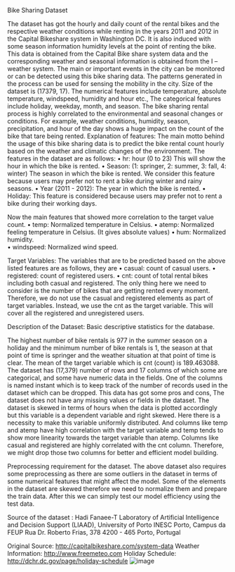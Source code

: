 Bike Sharing Dataset

The dataset has got the hourly and daily count of the rental bikes and the respective weather conditions while renting in the years 2011 and 2012 in the Capital Bikeshare system in Washington DC. It is also induced with some season information humidity levels at the point of renting the bike. This data is obtained from the Capital Bike share system data and the corresponding weather and seasonal information is obtained from the I – weather system. The main or important events in the city can be monitored or can be detected using this bike sharing data. The patterns generated in the process can be used for sensing the mobility in the city. 
Size of the dataset is (17379, 17). The numerical features include temperature, absolute temperature, windspeed, humidity and hour etc., The categorical features include holiday, weekday, month, and season.
The bike sharing rental process is highly correlated to the environmental and seasonal changes or conditions. For example, weather conditions, humidity, season, precipitation, and hour of the day shows a huge impact on the count of the bike that tare being rented. 
Explanation of features:
The main motto behind the usage of this bike sharing data is to predict the bike rental count hourly based on the weather and climatic changes of the environment.
The features in the dataset are as follows:
•	hr: hour (0 to 23)
This will show the hour in which the bike is rented.
•	Season: (1: springer, 2: summer, 3: fall, 4: winter)
The season in which the bike is rented. We consider this feature because users may prefer not to rent a bike during winter and rainy seasons.
•	Year (2011 - 2012):
The year in which the bike is rented.
•	Holiday: 
This feature is considered because users may prefer not to rent a bike during their working days.


Now the main features that showed more correlation to the target value count.
•	temp: Normalized temperature in Celsius.
•	atemp: Normalized feeling temperature in Celsius. (It gives absolute values) 
•	hum: Normalized humidity.  	
•	windspeed: Normalized wind speed.

Target Variables:
The variables that are to be predicted based on the above listed features are as follows, they are
•	casual: count of casual users.
•	registered: count of registered users.
•	cnt: count of total rental bikes including both casual and registered.
The only thing here we need to consider is the number of bikes that are getting rented every moment. Therefore, we do not use the casual and registered elements as part of target variables. Instead, we use the cnt  as the target variable. This will cover all the registered and unregistered users.


Description of the Dataset:
Basic descriptive statistics for the database.
  

The highest number of bike rentals is 977 in the summer season on a holiday and the minimum number of bike rentals is 1, the season at that point of time is springer and the weather situation at that point of time is clear. The mean of the target variable which is cnt (count) is 189.463088. The dataset has (17,379) number of rows and 17 columns of which some are categorical, and some have numeric data in the fields. One of the columns is named instant which is to keep track of the number of records used in the dataset which can be dropped. This data has got some pros and cons, The dataset does not have any missing values or fields in the dataset.
The dataset is skewed in terms of hours when the data is plotted accordingly but this variable is a dependent variable and right skewed. Here there is a necessity to make this variable uniformly distributed. And columns like temp and atemp have high correlation with the target variable and temp tends to show more linearity towards the target variable than atemp.
Columns like casual and registered are highly correlated with the cnt column. Therefore, we might drop those two columns for better and efficient model building.

Preprocessing requirement for the dataset.
The above dataset also requires some preprocessing as there are some outliers in the dataset in terms of some numerical features that might affect the model. Some of the elements in the dataset are skewed therefore we need to normalize them and prepare the train data. After this we can simply test our model efficiency using the test data.



Source of the dataset :
Hadi Fanaee-T
Laboratory of Artificial Intelligence and Decision Support (LIAAD), University of Porto
INESC Porto, Campus da FEUP
Rua Dr. Roberto Frias, 378
4200 - 465 Porto, Portugal

Original Source: http://capitalbikeshare.com/system-data
Weather Information: http://www.freemeteo.com
Holiday Schedule: http://dchr.dc.gov/page/holiday-schedule
![image](https://github.com/NitinTalluri/Bike-Sharing/assets/66375705/bc9875be-5e1c-4b40-aaaa-55c1e178f69f)
